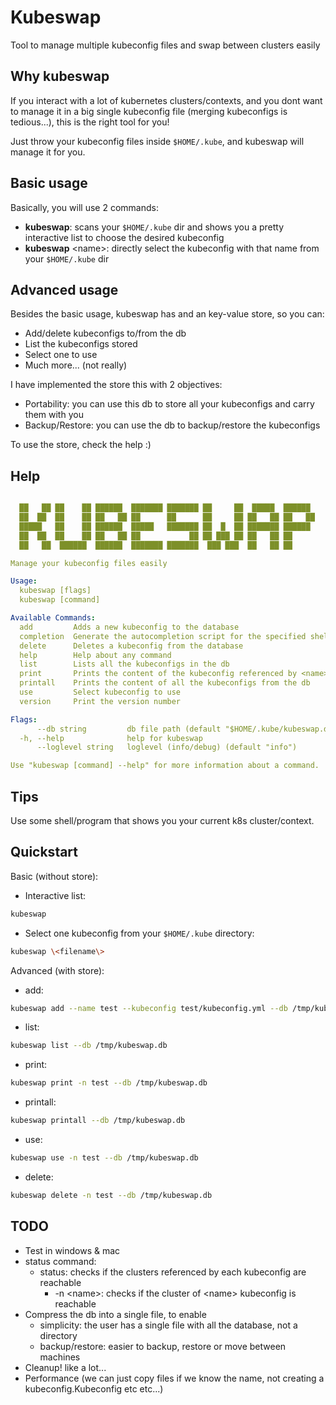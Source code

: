 # Kubeswap
Tool to manage multiple kubeconfig files and swap between clusters easily

## Why kubeswap
If you interact with a lot of kubernetes clusters/contexts, and you dont want to manage it in a big single kubeconfig file (merging kubeconfigs is tedious...), this is the right tool for you!

Just throw your kubeconfig files inside `$HOME/.kube`, and kubeswap will manage it for you.

## Basic usage
Basically, you will use 2 commands:
- **kubeswap**: scans your `$HOME/.kube` dir and shows you a pretty interactive list to choose the desired kubeconfig
- **kubeswap** \<name\>: directly select the kubeconfig with that name from your `$HOME/.kube` dir

## Advanced usage
Besides the basic usage, kubeswap has and an key-value store, so you can:
- Add/delete kubeconfigs to/from the db
- List the kubeconfigs stored
- Select one to use
- Much more... (not really)

I have implemented the store this with 2 objectives:
- Portability: you can use this db to store all your kubeconfigs and carry them with you
- Backup/Restore: you can use the db to backup/restore the kubeconfigs

To use the store, check the help :)

## Help
```yaml

  ██   ██ ██    ██ ██████  ███████ ███████ ██     ██  █████  ██████  
  ██  ██  ██    ██ ██   ██ ██      ██      ██     ██ ██   ██ ██   ██ 
  █████   ██    ██ ██████  █████   ███████ ██  █  ██ ███████ ██████  
  ██  ██  ██    ██ ██   ██ ██           ██ ██ ███ ██ ██   ██ ██      
  ██   ██  ██████  ██████  ███████ ███████  ███ ███  ██   ██ ██

Manage your kubeconfig files easily

Usage:
  kubeswap [flags]
  kubeswap [command]

Available Commands:
  add         Adds a new kubeconfig to the database
  completion  Generate the autocompletion script for the specified shell
  delete      Deletes a kubeconfig from the database
  help        Help about any command
  list        Lists all the kubeconfigs in the db
  print       Prints the content of the kubeconfig referenced by <name>
  printall    Prints the content of all the kubeconfigs from the db
  use         Select kubeconfig to use
  version     Print the version number

Flags:
      --db string         db file path (default "$HOME/.kube/kubeswap.db")
  -h, --help              help for kubeswap
      --loglevel string   loglevel (info/debug) (default "info")

Use "kubeswap [command] --help" for more information about a command.
```

## Tips
Use some shell/program that shows you your current k8s cluster/context.

## Quickstart
Basic (without store):
- Interactive list:
```bash
kubeswap
```
- Select one kubeconfig from your `$HOME/.kube` directory:
```bash
kubeswap \<filename\>
```

Advanced (with store):
- add:
```bash
kubeswap add --name test --kubeconfig test/kubeconfig.yml --db /tmp/kubeswap.db
```
- list:
```bash
kubeswap list --db /tmp/kubeswap.db
```
- print:
```bash
kubeswap print -n test --db /tmp/kubeswap.db
```
- printall:
```bash
kubeswap printall --db /tmp/kubeswap.db
```
- use:
```bash
kubeswap use -n test --db /tmp/kubeswap.db
```
- delete:
```bash
kubeswap delete -n test --db /tmp/kubeswap.db
```

## TODO
- Test in windows & mac
- status command:
  - status: checks if the clusters referenced by each kubeconfig are reachable
    - -n \<name>\: checks if the cluster of \<name\> kubeconfig is reachable
- Compress the db into a single file, to enable
  - simplicity: the user has a single file with all the database, not a directory
  - backup/restore: easier to backup, restore or move between machines
- Cleanup! like a lot...
- Performance (we can just copy files if we know the name, not creating a kubeconfig.Kubeconfig etc etc...)
